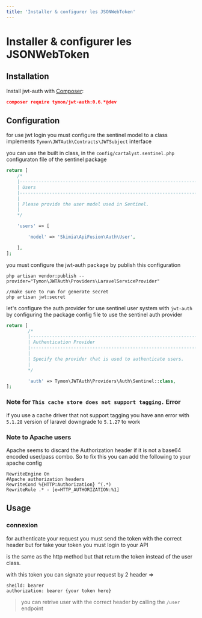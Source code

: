 ```yaml
---
title: 'Installer & configurer les JSONWebToken'
---
```


# Installer & configurer les JSONWebToken

## Installation

Install jwt-auth with [Composer](http://getcomposer.org/doc/00-intro.md):

```json
composer require tymon/jwt-auth:0.6.*@dev
```


## Configuration

for use jwt login you must configure the sentinel model to a class implements `Tymon\JWTAuth\Contracts\JWTSubject` interface

you can use the built in class, in the `config/cartalyst.sentinel.php` configuraton file of the sentinel package

```php
return [
    /*
    |--------------------------------------------------------------------------
    | Users
    |--------------------------------------------------------------------------
    |
    | Please provide the user model used in Sentinel.
    |
    */

    'users' => [

        'model' => 'Skimia\ApiFusion\Auth\User',

    ],
];
```

you must configure the jwt-auth package by publish this configuration

```
php artisan vendor:publish --provider="Tymon\JWTAuth\Providers\LaravelServiceProvider"

//make sure to run for generate secret
php artisan jwt:secret
```

let's configure the auth provider for use sentinel user system with `jwt-auth`
by configuring the package config file to use the sentinel auth provider

```php
return [
        /*
        |--------------------------------------------------------------------------
        | Authentication Provider
        |--------------------------------------------------------------------------
        |
        | Specify the provider that is used to authenticate users.
        |
        */

        'auth' => Tymon\JWTAuth\Providers\Auth\Sentinel::class,
];
```

### Note for `This cache store does not support tagging.` Error

if you use a cache driver that not support tagging you have ann error with `5.1.28` version of laravel downgrade to `5.1.27` to work

### Note to Apache users


Apache seems to discard the Authorization header if it is not a base64 encoded user/pass combo. So to fix this you can add the following to your apache config

```apache_conf
RewriteEngine On
#Apache authorization headers
RewriteCond %{HTTP:Authorization} ^(.*)
RewriteRule .* - [e=HTTP_AUTHORIZATION:%1]
```

## Usage

### connexion

for authenticate your request you must send the token with the correct header but for take your token you must login to your API

is the same as the http method but that return the token instead of the user class.

with this token you can signate your request by 2 header =>

```
sheild: bearer
authorization: bearer {your token here}
```
> you can retrive user with the correct header by calling the `/user` endpoint